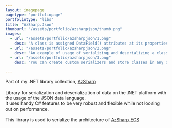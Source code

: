 ```yaml
---
layout: imagepage
pagetype: "portfoliopage"
portfoliotype: "libs"
title: "AzSharp.Json"
thumburl: "/assets/portfolio/azsharpjson/thumb.png"
images:
  - url: "/assets/portfolio/azsharpjson/1.png"
    desc: "A class is assigned DataField() attributes at its properties or fields to let the serializer know which variables to store and which key to use."
  - url: "/assets/portfolio/azsharpjson/2.png"
    desc: "An example of usage of serializing and deserializing a class."
  - url: "/assets/portfolio/azsharpjson/3.png"
    desc: "You can create custom serializers and store classes in any data structure inside the JSON, not just dictionaries."
    
---
```

Part of my .NET library collection, <a href="/portfolio/libs/azsharp.html">AzSharp</a><br>
<br>Library for serialization and deserialization of data on the .NET platform with the usage of the JSON data language.
<br>It uses handy C# features to be very robust and flexible while not loosing out on performance.
<br>
<br>This library is used to serialize the architecture of <a href="/portfolio/libs/azsharpecs.html">AzSharp.ECS</a> 